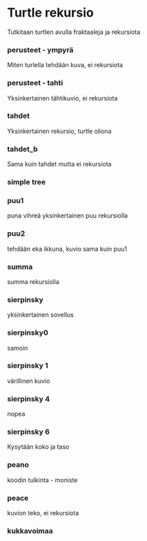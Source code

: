 # Turtle rekursio
Tutkitaan turtlen avulla fraktaaleja ja rekursiota

###  perusteet - ympyrä
Miten turlella tehdään kuva, ei rekursiota

### perusteet - tahti
Yksinkertainen tähtikuvio, ei rekursiota

### tahdet 
Yksinkertainen rekursio, turtle oliona

### tahdet_b
Sama kuin tahdet mutta ei rekursiota 

### simple tree

### puu1
puna vihreä yksinkertainen puu rekursiolla

### puu2
tehdään eka ikkuna, kuvio sama kuin puu1

### summa
summa rekursiolla

### sierpinsky
yksinkertainen sovellus

### sierpinsky0
samoin

### sierpinsky 1
värillinen kuvio

### sierpinsky 4
nopea

### sierpinsky 6
Kysytään koko ja taso


### peano
koodin tulkinta - moniste

### peace
kuvion teko, ei rekursiota

### kukkavoimaa
